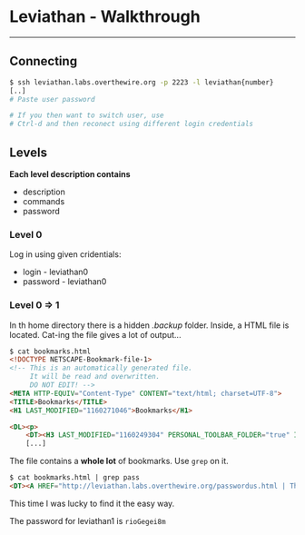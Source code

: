 # Leviathan - Walkthrough
---
## Connecting
```zsh
$ ssh leviathan.labs.overthewire.org -p 2223 -l leviathan{number}
[..]
# Paste user password

# If you then want to switch user, use
# Ctrl-d and then reconect using different login credentials
```

## Levels

**Each level description contains**
+ description
+ commands
+ password

### Level 0

Log in using given cridentials:
- login - leviathan0
- password - leviathan0

### Level 0 => 1

In th home directory there is a hidden *.backup* folder. Inside, a HTML file is located. Cat-ing the file gives a lot of output...

```html
$ cat bookmarks.html
<!DOCTYPE NETSCAPE-Bookmark-file-1>
<!-- This is an automatically generated file.
     It will be read and overwritten.
     DO NOT EDIT! -->
<META HTTP-EQUIV="Content-Type" CONTENT="text/html; charset=UTF-8">
<TITLE>Bookmarks</TITLE>
<H1 LAST_MODIFIED="1160271046">Bookmarks</H1>

<DL><p>
    <DT><H3 LAST_MODIFIED="1160249304" PERSONAL_TOOLBAR_FOLDER="true" ID="rdf:#$FvPhC3">Bookmarks Toolbar Folder</H3>
    [...]
```

The file contains a **whole lot** of bookmarks. Use `grep` on it.

```html
$ cat bookmarks.html | grep pass
<DT><A HREF="http://leviathan.labs.overthewire.org/passwordus.html | This will be fixed later, the password for leviathan1 is rioGegei8m" ADD_DATE="1155384634" LAST_CHARSET="ISO-8859-1" ID="rdf:#$2wIU71">password to leviathan1</A>
```

This time I was lucky to find it the easy way.

The password for leviathan1 is `rioGegei8m`